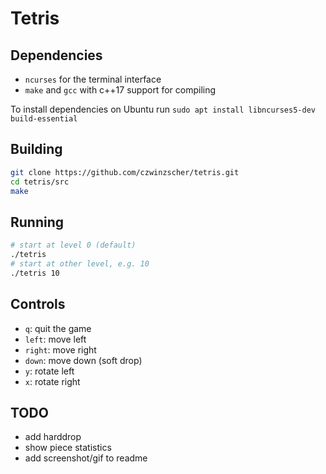 # Tetris

## Dependencies
- `ncurses` for the terminal interface
- `make` and `gcc` with c++17 support for compiling

To install dependencies on Ubuntu run `sudo apt install libncurses5-dev build-essential`

## Building
```bash
git clone https://github.com/czwinzscher/tetris.git
cd tetris/src
make
```

## Running
```bash
# start at level 0 (default)
./tetris
# start at other level, e.g. 10
./tetris 10
```

## Controls
- `q`: quit the game
- `left`: move left
- `right`: move right
- `down`: move down (soft drop)
- `y`: rotate left
- `x`: rotate right

## TODO
- add harddrop
- show piece statistics
- add screenshot/gif to readme
